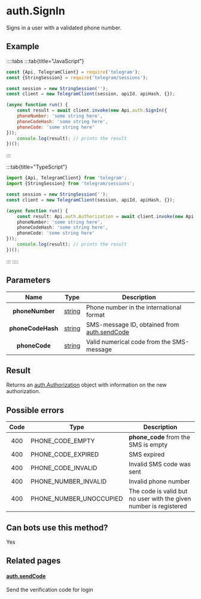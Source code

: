 # auth.SignIn

Signs in a user with a validated phone number.



## Example

::::tabs
:::tab{title="JavaScript"}
```js
const {Api, TelegramClient} = require('telegram');
const {StringSession} = require('telegram/sessions');

const session = new StringSession('');
const client = new TelegramClient(session, apiId, apiHash, {});

(async function run() {
    const result = await client.invoke(new Api.auth.SignIn({
    phoneNumber: 'some string here',
    phoneCodeHash: 'some string here',
    phoneCode: 'some string here'
}));
    console.log(result); // prints the result
})();
```
:::

:::tab{title="TypeScript"}
```ts
import {Api, TelegramClient} from 'telegram';
import {StringSession} from 'telegram/sessions';

const session = new StringSession('');
const client = new TelegramClient(session, apiId, apiHash, {});

(async function run() {
    const result: Api.auth.Authorization = await client.invoke(new Api.auth.SignIn({
    phoneNumber: 'some string here',
    phoneCodeHash: 'some string here',
    phoneCode: 'some string here'
}));
    console.log(result); // prints the result
})();
```
:::
::::



## Parameters

| Name | Type | Description |
| :--: | ---- | ----------- |
| **phoneNumber** | [string](https://core.telegram.org/type/string) | Phone number in the international format 
| **phoneCodeHash** | [string](https://core.telegram.org/type/string) | SMS-message ID, obtained from [auth.sendCode](https://core.telegram.org/method/auth.sendCode) 
| **phoneCode** | [string](https://core.telegram.org/type/string) | Valid numerical code from the SMS-message 


## Result

Returns an [auth.Authorization](https://core.telegram.org/type/auth.Authorization) object with information on the new authorization.



## Possible errors

| Code | Type | Description |
| :--: | ---- | ----------- |
| 400 | PHONE\_CODE\_EMPTY | **phone\_code** from the SMS is empty 
| 400 | PHONE\_CODE\_EXPIRED | SMS expired 
| 400 | PHONE\_CODE\_INVALID | Invalid SMS code was sent 
| 400 | PHONE\_NUMBER\_INVALID | Invalid phone number 
| 400 | PHONE\_NUMBER\_UNOCCUPIED | The code is valid but no user with the given number is registered 


## Can bots use this method?

Yes

## Related pages

#### [auth.sendCode](https://core.telegram.org/method/auth.sendCode)

Send the verification code for login




